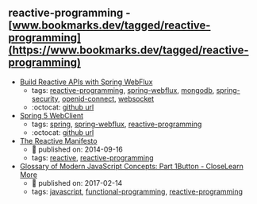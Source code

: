 reactive-programming - [www.bookmarks.dev/tagged/reactive-programming](https://www.bookmarks.dev/tagged/reactive-programming)
---
* [Build Reactive APIs with Spring WebFlux](https://developer.okta.com/blog/2018/09/24/reactive-apis-with-spring-webflux#secure-your-spring-webflux-reactive-api-with-oidc)
    * tags: [reactive-programming](../tags/reactive-programming.md), [spring-webflux](../tags/spring-webflux.md), [mongodb](../tags/mongodb.md), [spring-security](../tags/spring-security.md), [openid-connect](../tags/openid-connect.md), [websocket](../tags/websocket.md)
    * :octocat: [github url](https://github.com/oktadeveloper/okta-spring-webflux-react-example)
* [Spring 5 WebClient](https://www.baeldung.com/spring-5-webclient)
    * tags: [spring](../tags/spring.md), [spring-webflux](../tags/spring-webflux.md), [reactive-programming](../tags/reactive-programming.md)
    * :octocat: [github url](https://github.com/eugenp/tutorials/tree/master/spring-5-reactive)
* [The Reactive Manifesto](https://www.reactivemanifesto.org/)
    * :calendar: published on: 2014-09-16
    * tags: [reactive](../tags/reactive.md), [reactive-programming](../tags/reactive-programming.md)
* [Glossary of Modern JavaScript Concepts: Part 1Button - CloseLearn More](https://auth0.com/blog/glossary-of-modern-javascript-concepts/)
    * :calendar: published on: 2017-02-14
    * tags: [javascript](../tags/javascript.md), [functional-programming](../tags/functional-programming.md), [reactive-programming](../tags/reactive-programming.md)
